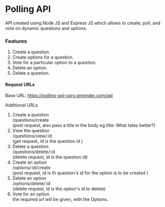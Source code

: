 # Polling API
API created using Node JS and Express JS which allows to create, poll, and vote on dynamic questions and options.

### Features

1. Create a question.
2. Create options for a question.
3. Vote for a particular option to a question.
4. Delete an option.
5. Delete a question.


#### Request URLs

  Base URL: https://polling-api-cprv.onrender.com/api

   Additional URLs
   1. Create a question <br>
           /questions/create <br>
      (post request, also pass a title in the body eg title: What tates better?)
   2. View the question  <br>
           /questions/view/:id <br>
      (get request, id is the question id )
   3. Delete a question <br>
           /questions/delete/:id <br>
      (delete request, id is the question id)
   4. Create an option <br>
           /options/:id/create <br>
      (post request, id is th question's id for the option is to be created )
   5. Delete an option  <br>
        /options/delete/:id  <br>
      (delete request, id is the option's id to delete)
   6. Vote for an option <br>
        the required url will be given, with the Options.  
